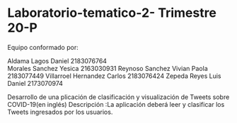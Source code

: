 # Laboratorio-tematico-2- Trimestre 20-P
Equipo  conformado por:

Aldama Lagos Daniel 2183076764   
Morales Sanchez Yesica 2163030931
Reynoso Sanchez Vivian Paola 2183077449
Villarroel Hernandez Carlos 2183076424
Zepeda Reyes Luis Daniel 2173070974

Desarrollo de una plicación de clasificación y visualización de Tweets sobre COVID-19(en inglés)
Descripción :La aplicación deberá  leer y clasificar los Tweets ingresados por los usuarios.
